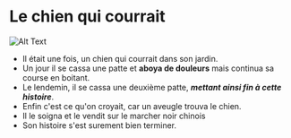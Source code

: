 # Le chien qui courrait

![Alt Text](https://media.giphy.com/media/3oEduEEt1Idb9g05IA/giphy.gif)

* Il était une fois, un chien qui courrait dans son jardin.
* Un jour il se cassa une patte et **aboya de douleurs** mais continua sa course en boitant.
* Le lendemin, il se cassa une deuxième patte, ***mettant ainsi fin à cette histoire***.
* Enfin c'est ce qu'on croyait, car un aveugle trouva le chien. 
* Il le soigna et le vendit sur le marcher noir chinois
* Son histoire s'est surement bien terminer. 